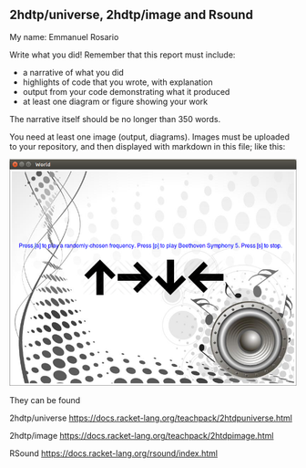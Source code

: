 
## 2hdtp/universe, 2hdtp/image and Rsound
My name: Emmanuel Rosario

Write what you did!
Remember that this report must include:

* a narrative of what you did
* highlights of code that you wrote, with explanation
* output from your code demonstrating what it produced
* at least one diagram or figure showing your work

The narrative itself should be no longer than 350 words. 


You need 
at least one image (output, diagrams). Images must be uploaded to your repository, and then displayed with markdown in this file; like this:

![test image](/World.png?raw=true "test image")

They can be found 

2hdtp/universe https://docs.racket-lang.org/teachpack/2htdpuniverse.html

2hdtp/image https://docs.racket-lang.org/teachpack/2htdpimage.html

RSound https://docs.racket-lang.org/rsound/index.html

